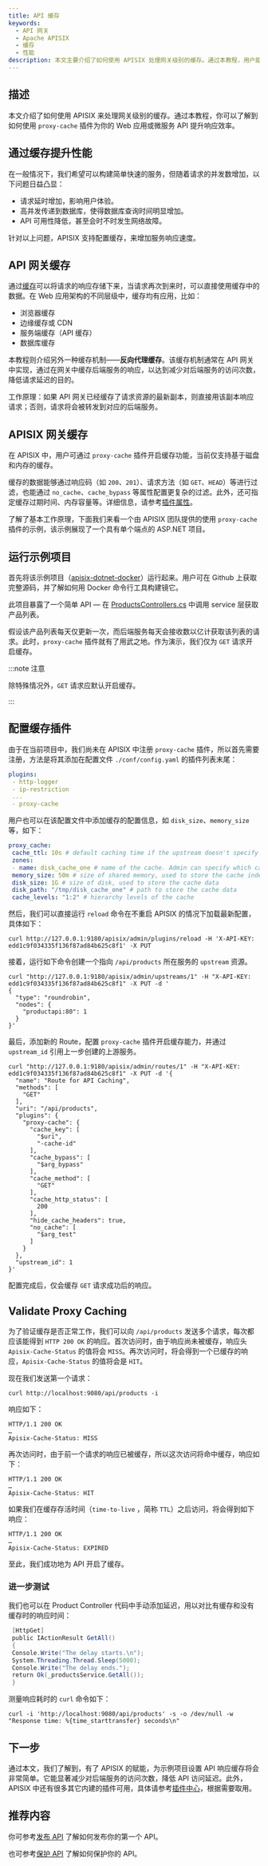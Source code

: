 ```yaml
---
title: API 缓存
keywords:
  - API 网关
  - Apache APISIX
  - 缓存
  - 性能
description: 本文主要介绍了如何使用 APISIX 处理网关级别的缓存。通过本教程，用户能够了解如何使用 `proxy-cache` 插件为你的 Web 应用或微服务 API 提升响应效率。
---
```


<!--
#
# Licensed to the Apache Software Foundation (ASF) under one or more
# contributor license agreements.  See the NOTICE file distributed with
# this work for additional information regarding copyright ownership.
# The ASF licenses this file to You under the Apache License, Version 2.0
# (the "License"); you may not use this file except in compliance with
# the License.  You may obtain a copy of the License at
#
#     http://www.apache.org/licenses/LICENSE-2.0
#
# Unless required by applicable law or agreed to in writing, software
# distributed under the License is distributed on an "AS IS" BASIS,
# WITHOUT WARRANTIES OR CONDITIONS OF ANY KIND, either express or implied.
# See the License for the specific language governing permissions and
# limitations under the License.
#
-->

## 描述

本文介绍了如何使用 APISIX 来处理网关级别的缓存。通过本教程，你可以了解到如何使用 `proxy-cache` 插件为你的 Web 应用或微服务 API 提升响应效率。

## 通过缓存提升性能

在一般情况下，我们希望可以构建简单快速的服务，但随着请求的并发数增加，以下问题日益凸显：

- 请求延时增加，影响用户体验。
- 高并发传递到数据库，使得数据库查询时间明显增加。
- API 可用性降低，甚至会时不时发生网络故障。

针对以上问题，APISIX 支持配置缓存，来增加服务响应速度。

## API 网关缓存

通过[缓存](https://en.wikipedia.org/wiki/Cache_(computing))可以将请求的响应存储下来，当请求再次到来时，可以直接使用缓存中的数据。在 Web 应用架构的不同层级中，缓存均有应用，比如：

- 浏览器缓存
- 边缘缓存或 CDN
- 服务端缓存（API 缓存）
- 数据库缓存

本教程则介绍另外一种缓存机制——**反向代理缓存**。该缓存机制通常在 API 网关中实现，通过在网关中缓存后端服务的响应，以达到减少对后端服务的访问次数，降低请求延迟的目的。

工作原理：如果 API 网关已经缓存了请求资源的最新副本，则直接用该副本响应请求；否则，请求将会被转发到对应的后端服务。

## APISIX 网关缓存

在 APISIX 中，用户可通过 `proxy-cache` 插件开启缓存功能，当前仅支持基于磁盘和内存的缓存。

缓存的数据能够通过响应码（如 `200`、`201`）、请求方法（如 `GET`、`HEAD`）等进行过滤，也能通过 `no_cache`、`cache_bypass` 等属性配置更复杂的过滤。此外，还可指定缓存过期时间、内存容量等。详细信息，请参考[插件属性](https://apisix.apache.org/docs/apisix/plugins/proxy-cache/)。

了解了基本工作原理，下面我们来看一个由 APISIX 团队提供的使用 `proxy-cache` 插件的示例，该示例展现了一个具有单个端点的 ASP.NET 项目。

## 运行示例项目

首先将该示例项目（[apisix-dotnet-docker](https://github.com/Boburmirzo/apisix-dotnet-docker)）运行起来。用户可在 Github 上获取完整源码，并了解如何用 Docker 命令行工具构建镜它。

此项目暴露了一个简单 API — 在 [ProductsControllers.cs](https://github.com/Boburmirzo/apisix-dotnet-docker/blob/main/ProductApi/Controllers/ProductsController.cs) 中调用 service 层获取产品列表。

假设该产品列表每天仅更新一次，而后端服务每天会接收数以亿计获取该列表的请求。此时，`proxy-cache` 插件就有了用武之地。作为演示，我们仅为 `GET` 请求开启缓存。

:::note 注意

除特殊情况外，`GET` 请求应默认开启缓存。

:::

## 配置缓存插件

由于在当前项目中，我们尚未在 APISIX 中注册 `proxy-cache` 插件，所以首先需要注册，方法是将其添加在配置文件 `./conf/config.yaml` 的插件列表末尾：

``` yaml
plugins:
 - http-logger
 - ip-restriction
 ...
 - proxy-cache
```

用户也可以在该配置文件中添加缓存的配置信息，如 `disk_size`、`memory_size` 等，如下：

``` yaml
proxy_cache:
 cache_ttl: 10s # default caching time if the upstream doesn't specify the caching time
 zones:
 - name: disk_cache_one # name of the cache. Admin can specify which cache to use in the Admin API by name
 memory_size: 50m # size of shared memory, used to store the cache index
 disk_size: 1G # size of disk, used to store the cache data
 disk_path: "/tmp/disk_cache_one" # path to store the cache data
 cache_levels: "1:2" # hierarchy levels of the cache
```

然后，我们可以直接运行 `reload` 命令在不重启 APISIX 的情况下加载最新配置，具体如下：

``` shell
curl http://127.0.0.1:9180/apisix/admin/plugins/reload -H 'X-API-KEY: edd1c9f034335f136f87ad84b625c8f1' -X PUT
```

接着，运行如下命令创建一个指向 `/api/products` 所在服务的 `upstream` 资源。

``` shell
curl "http://127.0.0.1:9180/apisix/admin/upstreams/1" -H "X-API-KEY: edd1c9f034335f136f87ad84b625c8f1" -X PUT -d '
{
  "type": "roundrobin",
  "nodes": {
    "productapi:80": 1
  }
}'
```

最后，添加新的 Route，配置 `proxy-cache` 插件开启缓存能力，并通过 `upstream_id` 引用上一步创建的上游服务。

``` shell
curl "http://127.0.0.1:9180/apisix/admin/routes/1" -H "X-API-KEY: edd1c9f034335f136f87ad84b625c8f1" -X PUT -d '{
  "name": "Route for API Caching",
  "methods": [
    "GET"
  ],
  "uri": "/api/products",
  "plugins": {
    "proxy-cache": {
      "cache_key": [
        "$uri",
        "-cache-id"
      ],
      "cache_bypass": [
        "$arg_bypass"
      ],
      "cache_method": [
        "GET"
      ],
      "cache_http_status": [
        200
      ],
      "hide_cache_headers": true,
      "no_cache": [
        "$arg_test"
      ]
    }
  },
  "upstream_id": 1
}'
```

配置完成后，仅会缓存 `GET` 请求成功后的响应。

## Validate Proxy Caching

为了验证缓存是否正常工作，我们可以向 `/api/products` 发送多个请求，每次都应该能得到 `HTTP 200 OK` 的响应。首次访问时，由于响应尚未被缓存，响应头 `Apisix-Cache-Status` 的值将会 `MISS`。再次访问时，将会得到一个已缓存的响应，`Apisix-Cache-Status` 的值将会是 `HIT`。

现在我们发送第一个请求：

``` shell
curl http://localhost:9080/api/products -i
```

响应如下：

``` shell
HTTP/1.1 200 OK
…
Apisix-Cache-Status: MISS
```

再次访问时，由于前一个请求的响应已被缓存，所以这次访问将命中缓存，响应如下：

``` shell
HTTP/1.1 200 OK
…
Apisix-Cache-Status: HIT
```

如果我们在缓存存活时间（`time-to-live` ，简称 `TTL`）之后访问，将会得到如下响应：

``` shell
HTTP/1.1 200 OK
…
Apisix-Cache-Status: EXPIRED
```

至此，我们成功地为 API 开启了缓存。

### 进一步测试

我们也可以在 Product Controller 代码中手动添加延迟，用以对比有缓存和没有缓存时的响应时间：

``` c#
 [HttpGet]
 public IActionResult GetAll()
 {
 Console.Write("The delay starts.\n");
 System.Threading.Thread.Sleep(5000);
 Console.Write("The delay ends.");
 return Ok(_productsService.GetAll());
 }
```

测量响应耗时的 `curl` 命令如下：

```shell
curl -i 'http://localhost:9080/api/products' -s -o /dev/null -w "Response time: %{time_starttransfer} seconds\n"
```

## 下一步

通过本文，我们了解到，有了 APISIX 的赋能，为示例项目设置 API 响应缓存将会非常简单。它能显著减少对后端服务的访问次数，降低 API 访问延迟。此外，APISIX 中还有很多其它内建的插件可用，具体请参考[插件中心](https://apisix.apache.org/plugins/)，根据需要取用。

## 推荐内容

你可参考[发布 API](https://apisix.apache.org/zh/docs/apisix/tutorials/expose-api/) 了解如何发布你的第一个 API。

也可参考[保护 API](https://apisix.apache.org/zh/docs/apisix/tutorials/protect-api/) 了解如何保护你的 API。
